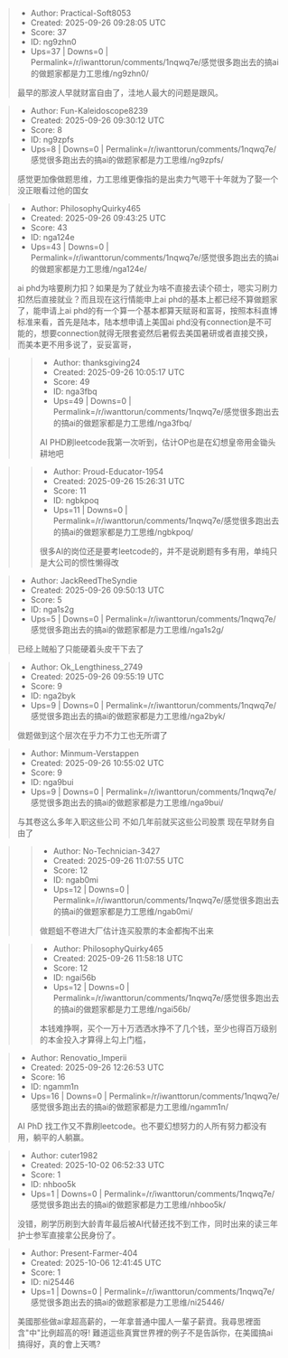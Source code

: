 > - Author: Practical-Soft8053
> - Created: 2025-09-26 09:28:05 UTC
> - Score: 37
> - ID: ng9zhn0
> - Ups=37 | Downs=0 | Permalink=/r/iwanttorun/comments/1nqwq7e/感觉很多跑出去的搞ai的做题家都是力工思维/ng9zhn0/
>
> 最早的那波人早就财富自由了，洼地人最大的问题是跟风。

> - Author: Fun-Kaleidoscope8239
> - Created: 2025-09-26 09:30:12 UTC
> - Score: 8
> - ID: ng9zpfs
> - Ups=8 | Downs=0 | Permalink=/r/iwanttorun/comments/1nqwq7e/感觉很多跑出去的搞ai的做题家都是力工思维/ng9zpfs/
>
> 感觉更加像做题思维，力工思维更像指的是出卖力气嗯干十年就为了娶一个没正眼看过他的国女

> - Author: PhilosophyQuirky465
> - Created: 2025-09-26 09:43:25 UTC
> - Score: 43
> - ID: nga124e
> - Ups=43 | Downs=0 | Permalink=/r/iwanttorun/comments/1nqwq7e/感觉很多跑出去的搞ai的做题家都是力工思维/nga124e/
>
> ai phd为啥要刷力扣？如果是为了就业为啥不直接去读个硕士，嗯实习刷力扣然后直接就业？而且现在这行情能申上ai phd的基本上都已经不算做题家了，能申请上ai phd的有一个算一个基本都算天赋哥和富哥，按照本科直博标准来看，首先是陆本，陆本想申请上美国ai phd没有connection是不可能的，想要connection就得无限套瓷然后暑假去美国暑研或者直接交换，而美本更不用多说了，妥妥富哥，

>> - Author: thanksgiving24
>> - Created: 2025-09-26 10:05:17 UTC
>> - Score: 49
>> - ID: nga3fbq
>> - Ups=49 | Downs=0 | Permalink=/r/iwanttorun/comments/1nqwq7e/感觉很多跑出去的搞ai的做题家都是力工思维/nga3fbq/
>>
>>  AI PHD刷leetcode我第一次听到，估计OP也是在幻想皇帝用金锄头耕地吧

>> - Author: Proud-Educator-1954
>> - Created: 2025-09-26 15:26:31 UTC
>> - Score: 11
>> - ID: ngbkpoq
>> - Ups=11 | Downs=0 | Permalink=/r/iwanttorun/comments/1nqwq7e/感觉很多跑出去的搞ai的做题家都是力工思维/ngbkpoq/
>>
>> 很多AI的岗位还是要考leetcode的，并不是说刷题有多有用，单纯只是大公司的惯性懒得改

> - Author: JackReedTheSyndie
> - Created: 2025-09-26 09:50:13 UTC
> - Score: 5
> - ID: nga1s2g
> - Ups=5 | Downs=0 | Permalink=/r/iwanttorun/comments/1nqwq7e/感觉很多跑出去的搞ai的做题家都是力工思维/nga1s2g/
>
> 已经上贼船了只能硬着头皮干下去了

> - Author: Ok_Lengthiness_2749
> - Created: 2025-09-26 09:55:19 UTC
> - Score: 9
> - ID: nga2byk
> - Ups=9 | Downs=0 | Permalink=/r/iwanttorun/comments/1nqwq7e/感觉很多跑出去的搞ai的做题家都是力工思维/nga2byk/
>
> 做题做到这个层次在乎力不力工也无所谓了

> - Author: Minmum-Verstappen
> - Created: 2025-09-26 10:55:02 UTC
> - Score: 9
> - ID: nga9bui
> - Ups=9 | Downs=0 | Permalink=/r/iwanttorun/comments/1nqwq7e/感觉很多跑出去的搞ai的做题家都是力工思维/nga9bui/
>
> 与其卷这么多年入职这些公司 不如几年前就买这些公司股票 现在早财务自由了

>> - Author: No-Technician-3427
>> - Created: 2025-09-26 11:07:55 UTC
>> - Score: 12
>> - ID: ngab0mi
>> - Ups=12 | Downs=0 | Permalink=/r/iwanttorun/comments/1nqwq7e/感觉很多跑出去的搞ai的做题家都是力工思维/ngab0mi/
>>
>> 做题蛆不卷进大厂估计连买股票的本金都掏不出来

>> - Author: PhilosophyQuirky465
>> - Created: 2025-09-26 11:58:18 UTC
>> - Score: 12
>> - ID: ngai56b
>> - Ups=12 | Downs=0 | Permalink=/r/iwanttorun/comments/1nqwq7e/感觉很多跑出去的搞ai的做题家都是力工思维/ngai56b/
>>
>> 本钱难挣啊，买个一万十万洒洒水挣不了几个钱，至少也得百万级别的本金投入才算得上勾上门槛，

> - Author: Renovatio_Imperii
> - Created: 2025-09-26 12:26:53 UTC
> - Score: 16
> - ID: ngamm1n
> - Ups=16 | Downs=0 | Permalink=/r/iwanttorun/comments/1nqwq7e/感觉很多跑出去的搞ai的做题家都是力工思维/ngamm1n/
>
> AI PhD 找工作又不靠刷leetcode。也不要幻想努力的人所有努力都没有用，躺平的人躺赢。

> - Author: cuter1982
> - Created: 2025-10-02 06:52:33 UTC
> - Score: 1
> - ID: nhboo5k
> - Ups=1 | Downs=0 | Permalink=/r/iwanttorun/comments/1nqwq7e/感觉很多跑出去的搞ai的做题家都是力工思维/nhboo5k/
>
> 没错，刷学历刷到大龄青年最后被AI代替还找不到工作，同时出来的读三年护士参军直接拿公民身份了。

> - Author: Present-Farmer-404
> - Created: 2025-10-06 12:41:45 UTC
> - Score: 1
> - ID: ni25446
> - Ups=1 | Downs=0 | Permalink=/r/iwanttorun/comments/1nqwq7e/感觉很多跑出去的搞ai的做题家都是力工思维/ni25446/
>
> 美國那些做ai拿超高薪的，一年拿普通中國人一輩子薪資。我尋思裡面含"中"比例超高的呀! 難道這些真實世界裡的例子不是告訴你，在美國搞ai搞得好，真的會上天嗎?
